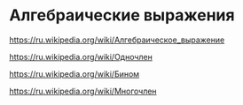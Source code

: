 # Алгебраические выражения

<https://ru.wikipedia.org/wiki/Алгебраическое_выражение>

<https://ru.wikipedia.org/wiki/Одночлен>

<https://ru.wikipedia.org/wiki/Бином>

<https://ru.wikipedia.org/wiki/Многочлен>
